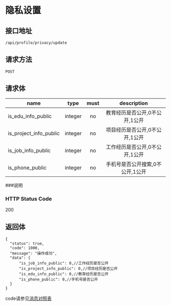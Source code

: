 # 隐私设置

## 接口地址

`/api/profile/privacy/update`

## 请求方法

`POST`

## 请求体

| name     | type     | must     | description |
|----------|:--------:|:--------:|:--------:|
| is_edu_info_public |  integer  | no      | 教育经历是否公开,0不公开,1公开 |
| is_project_info_public | integer   | no      | 项目经历是否公开,0不公开,1公开 |
| is_job_info_public | integer   | no      | 工作经历是否公开,0不公开,1公开 |
| is_phone_public | integer   | no      | 手机号是否公开搜索,0不公开,1公开 |

###说明


### HTTP Status Code

200

## 返回体
```json5
{
  "status": true,
  "code": 1000,
  "message": "操作成功",
  "data": {
      "is_job_info_public": 0,//工作经历是否公开
      "is_project_info_public": 0,//项目经历是否公开
      "is_edu_info_public": 0,//教育经历是否公开
      "is_phone_public": 0,//手机号是否公开
  }
}
```

code请参见[消息对照表](消息对照表.md)
